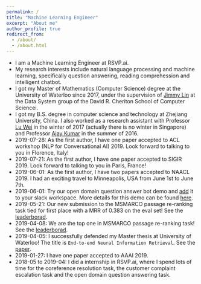 ```yaml
---
permalink: /
title: "Machine Learning Engineer"
excerpt: "About me"
author_profile: true
redirect_from: 
  - /about/
  - /about.html
---
```

- I am a Machine Learning Engineer at RSVP.ai.
- My research interests include natural language processing and machine learning, specifically question answering, reading comprehession and intelligent chatbot. 
- I got my Master of Mathematics (Computer Science) degree at the University of Waterloo since 2017, under the supervision of [Jimmy Lin](https://cs.uwaterloo.ca/~jimmylin/) at the Data System group of the David R. Cheriton School of Computer Sciencei.
- I got my B.S. degree in computer science and technology at Zhejiang University, China. I also worked as a research assistant with Professor [Lu Wei](https://istd.sutd.edu.sg/people/faculty/lu-wei) in the winter of 2017 (actually there is no winter in Singapore) and Professor [Ajay Kumar](https://www4.comp.polyu.edu.hk/~csajaykr/) in the summer of 2016.
- 2019-07-28: As the first author, I have one paper accepted to ACL workshop (NLP for Conversational AI) 2019. Look forward to talking to you in Florence, Italy!
- 2019-07-21: As the first author, I have one paper accepted to SIGIR 2019. Look forward to talking to you in Paris, France!
- 2019-06-01: As the first author, I have two papers accepted to NAACL 2019. I had an exciting travel to Minneapolis, USA from June 1st to June 7th.
- 2019-06-01: Try our open domain question answer bot demo and [add](https://slack.com/apps/AJ3A5LMS5-dodo?next_id=0) it to your slack workspace. More details for this demo can be found [here](https://amyxie361.github.io/BERTserini/).
- 2019-05-21: Our new submission to the MSMARCO passage re-ranking task tied for first place with a MRR of 0.383 on the eval set! See the [leaderborad](http://www.msmarco.org/leaders.aspx).
- 2019-04-08: We are the top one in MSMARCO passage re-ranking task! See the [leaderborad](http://www.msmarco.org/leaders.aspx).
- 2019-04-05: I successfully defended my Master thesis at University of Waterloo! The title is `End-to-end Neural Information Retrieval`. See the [paper](https://uwspace.uwaterloo.ca/handle/10012/14597).
- 2019-01-27: I have one paper accepted to AAAI 2019.
- 2018-05 to 2019-04: I did a internship in RSVP.ai, where I spend lots of time for the coreference resolution task, the customer complaint escalation task and the open domain question answering task.
